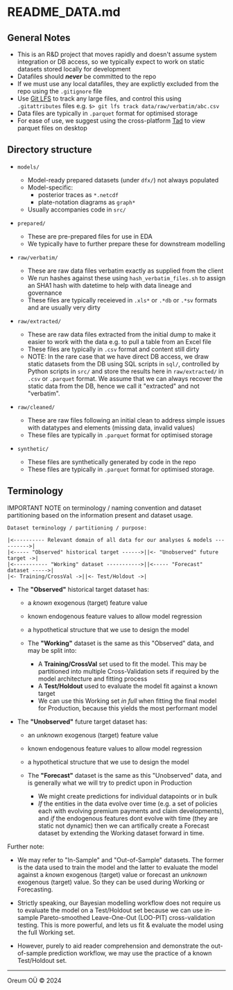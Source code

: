 # README_DATA.md

## General Notes

+ This is an R&D project that moves rapidly and doesn't assume system
  integration or DB access, so we typically expect to work on static datasets
  stored locally for development
+ Datafiles should **_never_** be committed to the repo
+ If we must use any local datafiles, they are explictly excluded from the repo
  using the `.gitignore` file
+ Use [Git LFS](https://git-lfs.github.com) to track any large files, and
  control this using  `.gitattributes` files
  e.g. `$> git lfs track data/raw/verbatim/abc.csv`
+ Data files are typically in `.parquet` format for optimised storage
+ For ease of use, we suggest using the cross-platform
  [Tad](https://www.tadviewer.com) to view parquet files on desktop


## Directory structure

+ `models/`
  + Model-ready prepared datasets (under `dfx/`) not always populated
  + Model-specific:
    + posterior traces as `*.netcdf`
    + plate-notation diagrams as `graph*`
  + Usually accompanies code in `src/`

+ `prepared/`
  + These are pre-prepared files for use in EDA
  + We typically have to further prepare these for downstream modelling

+ `raw/verbatim/`
  + These are raw data files verbatim exactly as supplied from the client
  + We run hashes against these using `hash_verbatim_files.sh` to assign an
    SHA1 hash with datetime to help with data lineage and governance
  + These files are typically receieved in `.xls*` or `.*db` or `.*sv` formats
      and are usually very dirty

+ `raw/extracted/`
  + These are raw data files extracted from the initial dump to make it
    easier to work with the data e.g. to pull a table from an Excel file
  + These files are typically in `.csv` format and content still dirty
  + NOTE: In the rare case that we have direct DB access, we draw static
    datasets from the DB using SQL scripts in `sql/`, controlled by Python
    scripts in `src/` and store the results here in `raw/extracted/` in `.csv`
    or `.parquet` format. We assume that we can always recover the static
    data from the DB, hence we call it "extracted" and not "verbatim".

+ `raw/cleaned/`
  + These are raw files following an initial clean to address simple issues
    with datatypes and elements (missing data, invalid values)
  + These files are typically in `.parquet` format for optimised storage

+ `synthetic/`
  + These files are synthetically generated by code in the repo
  + These files are typically in `.parquet` format for optimised storage.


## Terminology

IMPORTANT NOTE on terminology / naming convention and dataset partitioning
based on the information present and dataset usage.

```text
Dataset terminology / partitioning / purpose:

|<---------- Relevant domain of all data for our analyses & models ---------->|
|<----- "Observed" historical target ------>||<- "Unobserved" future target ->|
|<----------- "Working" dataset ----------->||<----- "Forecast" dataset ----->|
|<- Training/CrossVal ->||<- Test/Holdout ->|
```

+ The **"Observed"** historical target dataset has:
  + a _known_ exogenous (target) feature value
  + known endogenous feature values to allow model regression
  + a hypothetical structure that we use to design the model

  + The **"Working"** dataset is the same as this "Observed" data, and may be
    split into:
    + A **Training/CrossVal** set used to fit the model. This may be
      partitioned into multiple Cross-Validation sets if required by the model
      architecture and fitting process
    + A **Test/Holdout** used to evaluate the model fit against a known target
    + We can use this Working set _in full_ when fitting the final model for
      Production, because this yields the most performant model

+ The **"Unobserved"** future target dataset has:
  + an _unknown_ exogenous (target) feature value
  + known endogenous feature values to allow model regression
  + a hypothetical structure that we use to design the model

  + The **"Forecast"** dataset is the same as this "Unobserved" data, and is
    generally what we will try to predict upon in Production
    + We might create predictions for individual datapoints or in bulk
    + _If_ the entities in the data evolve over time (e.g. a set of policies
      each with evolving premium payments and claim developments),
      and _if_ the endogenous features dont evolve with time (they are static
      not dynamic) then we can artifically create a Forecast dataset by
      extending the Working dataset forward in time.

Further note:

+ We may refer to "In-Sample" and "Out-of-Sample" datasets. The
  former is the data used to train the model and the latter to evaluate the
  model against a _known_ exogenous (target) value or forecast an _unknown_
  exogenous (target) value. So they can be used during Working or Forecasting.

+ Strictly speaking, our Bayesian modelling workflow does not require us to
  evaluate the model on a Test/Holdout set because we can use in-sample
  Pareto-smoothed Leave-One-Out (LOO-PIT) cross-validation testing. This is more
  powerful, and lets us fit & evaluate the model using the full Working set.

+ However, purely to aid reader comprehension and demonstrate the out-of-sample
  prediction workflow, we may use the practice of a known Test/Holdout set.

---
Oreum OÜ &copy; 2024
